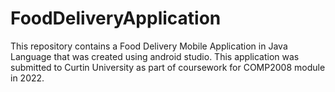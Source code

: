 # FoodDeliveryApplication
This repository contains a Food Delivery Mobile Application in Java Language that was created using android studio. This application was submitted to Curtin University as part of coursework for COMP2008 module in 2022.
